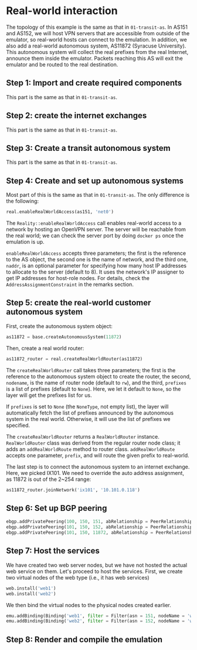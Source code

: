 # Real-world interaction

The topology of this example is the same as that in `01-transit-as`. 
In AS151 and AS152, we will host VPN servers that are accessible from outside of the emulator, so real-world hosts can connect to the emulation. In addition, we also add a real-world autonomous system, AS11872 (Syracuse University). This autonomous system will collect the real prefixes from the real Internet, announce them inside the emulator. Packets reaching this AS will exit the emulator and be routed to the real destination. 


## Step 1: Import and create required components

This part is the same as that in `01-transit-as`. 


## Step 2: create the internet exchanges

This part is the same as that in `01-transit-as`. 


## Step 3: Create a transit autonomous system

This part is the same as that in `01-transit-as`. 


## Step 4: Create and set up autonomous systems

Most part of this is the same as that in `01-transit-as`. 
The only difference is the following:


```python
real.enableRealWorldAccess(as151, 'net0')
```

The `Reality::enableRealWorldAccess` call enables real-world access to a network by hosting an OpenVPN server. The server will be reachable from the real world; we can check the server port by doing `docker ps` once the emulation is up. 

`enableRealWorldAccess` accepts three parameters; the first is the reference to the AS object, the second one is the name of network, and the third one, `naddr`, is an optional parameter for specifying how many host IP addresses to allocate to the server (default to 8). It uses the network's IP assigner to get IP addresses for host-role nodes. For details, check the `AddressAssignmentConstraint` in the remarks section.



## Step 5: create the real-world customer autonomous system

First, create the autonomous system object:

```python
as11872 = base.createAutonomousSystem(11872)
```

Then, create a real world router:

```python
as11872_router = real.createRealWorldRouter(as11872)
```

The `createRealWorldRouter` call takes three parameters; the first is the reference to the autonomous system object to create the router, the second, `nodename`, is the name of router node (default to `rw`), and the third, `prefixes` is a list of prefixes (default to `None`). Here, we let it default to `None`, so the layer will get the prefixes list for us.

If `prefixes` is set to `None` (the `NoneType`, not empty list), the layer will automatically fetch the list of prefixes announced by the autonomous system in the real world. Otherwise, it will use the list of prefixes we specified.

The `createRealWorldRouter` returns a `RealWorldRouter` instance. `RealWorldRouter` class was derived from the regular router node class; it adds an `addRealWorldRoute` method to router class. `addRealWorldRoute` accepts one parameter, `prefix`, and will route the given prefix to real-world.

The last step is to connect the autonomous system to an internet exchange. Here, we picked IX101. We need to override the auto address assignment, as 11872 is out of the 2~254 range:

```python
as11872_router.joinNetwork('ix101', '10.101.0.118')
```

## Step 6: Set up BGP peering

```python
ebgp.addPrivatePeering(100, 150, 151, abRelationship = PeerRelationship.Provider)
ebgp.addPrivatePeering(101, 150, 152, abRelationship = PeerRelationship.Provider)
ebgp.addPrivatePeering(101, 150, 11872, abRelationship = PeerRelationship.Provider)
```

## Step 7: Host the services

We have created two web server nodes, but we have not hosted the actual web service on them. Let's proceed to host the services. First, we create two virtual nodes of the web type (i.e., it has web services) 

```python
web.install('web1')
web.install('web2')
```

We then bind the virtual nodes to the physical nodes created earlier. 

```python
emu.addBinding(Binding('web1', filter = Filter(asn = 151, nodeName = 'web')))
emu.addBinding(Binding('web2', filter = Filter(asn = 152, nodeName = 'web')))
```

## Step 8: Render and compile the emulation
